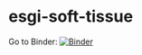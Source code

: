 # esgi-soft-tissue

Go to Binder: [![Binder](https://mybinder.org/badge_logo.svg)](https://mybinder.org/v2/gh/fabianheimann/esgi-soft-tissue/HEAD?labpath=elast_unf.ipynb)
